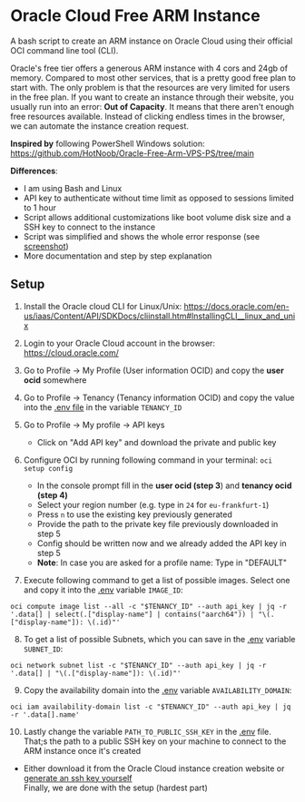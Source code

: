 # Oracle Cloud Free ARM Instance
A bash script to create an ARM instance on Oracle Cloud using their official OCI command line tool (CLI).

Oracle's free tier offers a generous ARM instance with 4 cors and 24gb of memory. Compared to most other services, that is a pretty good free plan to start with. The only problem is that the resources are very limited for users in the free plan. If you want to create an instance through their website, you usually run into an error: **Out of Capacity**. It means that there aren't enough free resources available. Instead of clicking endless times in the browser, we can automate the instance creation request.

**Inspired by** following PowerShell Windows solution: https://github.com/HotNoob/Oracle-Free-Arm-VPS-PS/tree/main

**Differences**:
- I am using Bash and Linux
- API key to authenticate without time limit as opposed to sessions limited to 1 hour
- Script allows additional customizations like boot volume disk size and a SSH key to connect to the instance
- Script was simplified and shows the whole error response (see [screenshot](screenshot.png))
- More documentation and step by step explanation

## Setup 
1. Install the Oracle cloud CLI for Linux/Unix: https://docs.oracle.com/en-us/iaas/Content/API/SDKDocs/cliinstall.htm#InstallingCLI__linux_and_unix
2. Login to your Oracle Cloud account in the browser: https://cloud.oracle.com/
3. Go to Profile -> My Profile (User information OCID) and copy the **user ocid** somewhere
4. Go to Profile -> Tenancy (Tenancy information OCID) and copy the value into the [.env file](.env) in the variable `TENANCY_ID`
5. Go to Profile -> My profile -> API keys 
   - Click on "Add API key" and download the private and public key
6. Configure OCI by running following command in your terminal: `oci setup config`
   - In the console prompt fill in the **user ocid (step 3**) and **tenancy ocid (step 4)**
   - Select your region number (e.g. type in `24` for `eu-frankfurt-1`)
   - Press `n` to use the existing key previously generated
   - Provide the path to the private key file previously downloaded in step 5
   - Config should be written now and we already added the API key in step 5
   - **Note**: In case you are asked for a profile name: Type in "DEFAULT"

7. Execute following command to get a list of possible images. Select one and copy it into the [.env](.env) variable `IMAGE_ID`:
```
oci compute image list --all -c "$TENANCY_ID" --auth api_key | jq -r '.data[] | select(.["display-name"] | contains("aarch64")) | "\(.["display-name"]): \(.id)"'
```
8. To get a list of possible Subnets, which you can save in the [.env](.env) variable `SUBNET_ID`:
```
oci network subnet list -c "$TENANCY_ID" --auth api_key | jq -r '.data[] | "\(.["display-name"]): \(.id)"'
```
9. Copy the availability domain into the [.env](.env) variable `AVAILABILITY_DOMAIN`:
```
oci iam availability-domain list -c "$TENANCY_ID" --auth api_key | jq -r '.data[].name'
```
10. Lastly change the variable `PATH_TO_PUBLIC_SSH_KEY` in the [.env](.env) file. That;s the path to a public SSH key on your machine to connect to the ARM instance once it's created
   - Either download it from the Oracle Cloud instance creation website or [generate an ssh key yourself](https://docs.github.com/en/authentication/connecting-to-github-with-ssh/generating-a-new-ssh-key-and-adding-it-to-the-ssh-agent#generating-a-new-ssh-key)  
Finally, we are done with the setup (hardest part)
